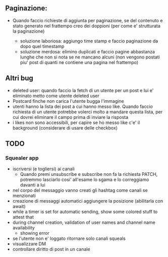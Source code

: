 ## Paginazione:

- Quando faccio richieste di aggiunta per paginazione, se del contenuto e stato generato nel frattempo creo dei doppioni (per come e' strutturata la paginazione)

  - soluzione laboriosa: aggiungo time stamp e faccio paginazione da dopo quel timestamp
  - soluzione merdosa: elimino duplicati e faccio pagine abbastanza lunghe che non si nota se ne mancano alcuni (non vengono postati piu' post di quanti ne contiene una pagina nel frattempo)

## Altri bug

- deleted user: quando faccio la fetch di un utente per un post e lui e' eliminato metto come utente deleted user
- Postcard finche non carica l'utente bugga l'immagine
- utenti hanno la lista dei post a cui hanno messo like. Quando faccio richiesta di un utente potrebbe volerci molto a mandare questa lista, per cui dovrei eliminare il campo prima di inviare la risposta
- i likes non sono accessibili, per capire se ho messo like c'e' il background (considerare di usare delle checkbox)

## TODO

### Squealer app

- iscriversi (e togliersi) ai canali
  - Quando premi unsubscribe e subscribe non fa la richiesta PATCH, potremmo lasciarlo cosi' all'esame lo sgama e lo correggiamo davanti a lui
- nel corpo del messaggio vanno creati gli hashtag come canali se menzionati
- creazione di messaggi automatici aggiungere la posizione (abilitarla con await)
- while a timer is set for automatic sending, show some colored stuff to attest that
- during channel creation, validation of user names and channel name availability
  - showing error
- se l'utente non e' loggato ritornare solo canali squeals
- visualizzare DM
- controllare diritto di post in un canale
